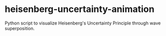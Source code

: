 # heisenberg-uncertainty-animation
Python script to visualize Heisenberg's Uncertainty Principle through wave superposition.
